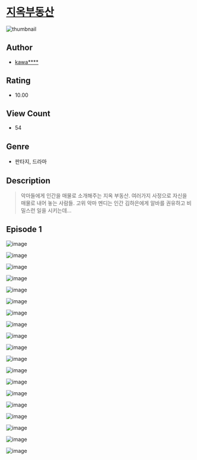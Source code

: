 # [지옥부동산](https://comic.naver.com/challenge/list?titleId=811403)
![thumbnail](https://image-comic.pstatic.net/user_contents_data/challenge_comic/2023/05/25/166764/upload_4063198364017375588_480x623.jpeg)

## Author
- [kawa****](https://comic.naver.com/artistTitle?id=166764)

## Rating
- 10.00

## View Count
- 54

## Genre
- 판타지, 드라마

## Description
> 악마들에게 인간을 매물로 소개해주는 지옥 부동산. 여러가지 사정으로 자신을 매물로 내어 놓는 사람들. 고위 악마 멘디는 인간 김하은에게 알바를 권유하고 비밀스런 일을 시키는데...


## Episode 1
![image](https://image-comic.pstatic.net/user_contents_data/challenge_comic/2023/05/25/166764/upload_3977575913850495588.jpeg)

![image](https://image-comic.pstatic.net/user_contents_data/challenge_comic/2023/05/25/166764/upload_3559304102773273912.jpeg)

![image](https://image-comic.pstatic.net/user_contents_data/challenge_comic/2023/05/25/166764/upload_4134643331724567603.jpeg)

![image](https://image-comic.pstatic.net/user_contents_data/challenge_comic/2023/05/25/166764/upload_4062872907787351603.jpeg)

![image](https://image-comic.pstatic.net/user_contents_data/challenge_comic/2023/05/25/166764/upload_3546925976928019000.jpeg)

![image](https://image-comic.pstatic.net/user_contents_data/challenge_comic/2023/05/25/166764/upload_7365130531314689122.jpeg)

![image](https://image-comic.pstatic.net/user_contents_data/challenge_comic/2023/05/25/166764/upload_3906650799545071156.jpeg)

![image](https://image-comic.pstatic.net/user_contents_data/challenge_comic/2023/05/25/166764/upload_7378080588675168609.jpeg)

![image](https://image-comic.pstatic.net/user_contents_data/challenge_comic/2023/05/25/166764/upload_3689683280974734693.jpeg)

![image](https://image-comic.pstatic.net/user_contents_data/challenge_comic/2023/05/25/166764/upload_7003999265767829859.jpeg)

![image](https://image-comic.pstatic.net/user_contents_data/challenge_comic/2023/05/25/166764/upload_3919880329706680374.jpeg)

![image](https://image-comic.pstatic.net/user_contents_data/challenge_comic/2023/05/25/166764/upload_3904733251296716083.jpeg)

![image](https://image-comic.pstatic.net/user_contents_data/challenge_comic/2023/05/25/166764/upload_3760844764462723685.jpeg)

![image](https://image-comic.pstatic.net/user_contents_data/challenge_comic/2023/05/25/166764/upload_3544671793491292213.jpeg)

![image](https://image-comic.pstatic.net/user_contents_data/challenge_comic/2023/05/25/166764/upload_3486126097763295536.jpeg)

![image](https://image-comic.pstatic.net/user_contents_data/challenge_comic/2023/05/25/166764/upload_7005689400631911993.jpeg)

![image](https://image-comic.pstatic.net/user_contents_data/challenge_comic/2023/05/25/166764/upload_3977577004705134647.jpeg)

![image](https://image-comic.pstatic.net/user_contents_data/challenge_comic/2023/05/25/166764/upload_3558236665941537078.jpeg)

![image](https://image-comic.pstatic.net/user_contents_data/challenge_comic/2023/05/25/166764/upload_3847260688399675702.jpeg)
